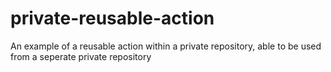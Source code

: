 # private-reusable-action
An example of a reusable action within a private repository, able to be used from a seperate private repository
